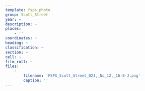 ```yaml
---
template: fsps_photo
group: Scott_Street
year: ~
description: ~
places:
    - ''
coordinates: ~
heading: ~
classification: ~
section: ~
cell: ~
film_roll: ~
files:
    -
        filename: 'FSPS_Scott_Street_021,_No_12,_16-8-J.png'
        caption: ''
---
```

